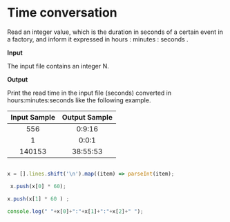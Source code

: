 # Time conversation 

Read an integer value, which is the duration in seconds of a certain event in a factory, and inform it expressed in hours : minutes : seconds .

**Input**

The input file contains an integer N.

**Output** 

Print the read time in the input file (seconds) converted in hours:minutes:seconds like the following example.

|Input Sample	|Output Sample|
|:--:|:--:|
|556 | 0:9:16 |
|1 | 0:0:1 |
| 140153 | 38:55:53 |

```javascript 

x = [].lines.shift('\n').map((item) => parseInt(item);

 x.push(x[0] * 60);

x.push(x[1] * 60 ) ;

console.log(" "+x[0]+":"+x[1]+":"+x[2]+" ");


```